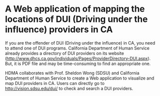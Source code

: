 A Web application of mapping the locations of DUI (Driving under the influence) providers in CA
===

If you are the offender of DUI (Driving under the influence) in CA, you need to attend one of DUI programs. California Department of Human Service already provides a directory of DUI providers on its website (http://www.dhcs.ca.gov/individuals/Pages/ProviderDirectory-DUI.aspx). But, it is PDF file and may be time-consuming to find an appropriate one. 

HDMA collaborates with Prof. Sheldon Wong (SDSU) and California Department of Human Service to create a Web application to visualize and map DUI providers in CA. Users can directly go to http://vision.sdsu.edu/dui/ to check and search a DUI providers.
